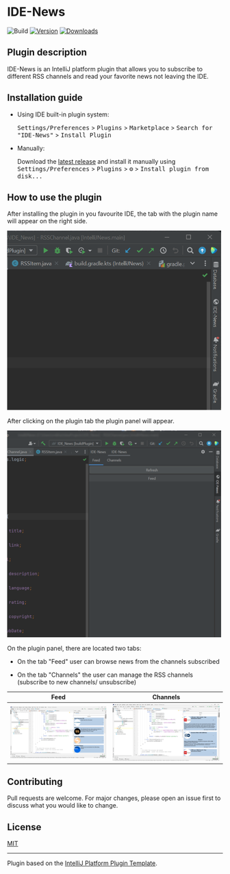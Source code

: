 # IDE-News

![Build](https://github.com/mikh-rich-is-team/IntelliJNews/workflows/Build/badge.svg)
[![Version](https://img.shields.io/jetbrains/plugin/v/17293-intellijnews.svg)](https://plugins.jetbrains.com/plugin/17293-intellijnews)
[![Downloads](https://img.shields.io/jetbrains/plugin/d/17293-intellijnews.svg)](https://plugins.jetbrains.com/plugin/17293-intellijnews)

## Plugin description
<!-- Plugin description -->
IDE-News is an IntelliJ platform plugin that allows you to subscribe to different RSS channels and read your favorite news not leaving the IDE. 
<!-- Plugin description end -->

## Installation guide

- Using IDE built-in plugin system:
  
  <kbd>Settings/Preferences</kbd> > <kbd>Plugins</kbd> > <kbd>Marketplace</kbd> > <kbd>Search for "IDE-News"</kbd> >
  <kbd>Install Plugin</kbd>
  
- Manually:

  Download the [latest release](https://github.com/mikhirurg/IDE-News/releases/latest) and install it manually using
  <kbd>Settings/Preferences</kbd> > <kbd>Plugins</kbd> > <kbd>⚙️</kbd> > <kbd>Install plugin from disk...</kbd>

## How to use the plugin
After installing the plugin in you favourite IDE, the tab with the plugin name will appear on the right side.

<img src="/img/readme/guide_1.png" width=500>

After clicking on the plugin tab the plugin panel will appear.

<img src="/img/readme/guide_2.png" width=500>

On the plugin panel, there are located two tabs:
- On the tab "Feed" user can browse news from the channels subscribed 

- On the tab "Channels" the user can manage the RSS channels (subscribe to new channels/ unsubscribe)

| Feed                         | Channels                     |
|------------------------------|------------------------------|
| ![](/img/readme/guide_3.png) | ![](/img/readme/guide_4.png) |

## Contributing

Pull requests are welcome. For major changes, please open an issue first
to discuss what you would like to change.

## License

[MIT](/LICENSE.txt)

---
Plugin based on the [IntelliJ Platform Plugin Template][template].

[template]: https://github.com/JetBrains/intellij-platform-plugin-template
